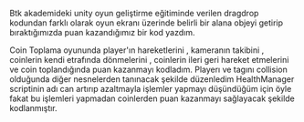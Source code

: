 Btk akademideki unity oyun geliştirme eğitiminde verilen dragdrop kodundan farklı olarak oyun ekranı üzerinde belirli bir alana objeyi getirip bıraktığımızda puan kazandığımız bir kod yazdım.

Coin Toplama oyununda player'ın hareketlerini , kameranın takibini , coinlerin kendi etrafında dönmelerini , coinlerin ileri geri hareket etmelerini ve coin toplandığında puan kazanmayı kodladım.
Playerı ve tagını collision olduğunda diğer nesnelerden tanınacak şekilde düzenledim
HealthManager scriptinin adı can artırıp azaltmayla işlemler yapmayı düşündüğüm için öyle fakat bu işlemleri yapmadan coinlerden puan kazanmayı sağlayacak şekilde kodlanmıştır.
